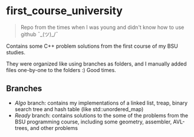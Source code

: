 # first_course_university
> Repo from the times when I was young and didn't know how to use github ¯\_(ツ)_/¯

Contains some C++ problem solutions from the first course of my BSU studies.

They were organized like using branches as folders, and I manually added files one-by-one to the folders :)
Good times.

## Branches
- *Algo* branch: contains my implementations of a linked list, treap, binary search tree and hash table (like std::unordered_map)
- *Ready* branch: contains solutions to the some of the problems from the BSU programming course, including some geometry, assembler, AVL-trees, 
and other problems  
